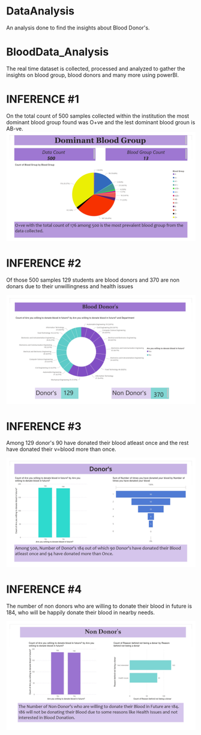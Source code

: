 # DataAnalysis
 An analysis done to find the insights about Blood Donor's.
# BloodData_Analysis
<p >The real time dataset is collected, processed and analyzed to gather the insights on blood group, blood donors and many more using powerBI.</p>



# INFERENCE #1
<p> On the total count of 500 samples collected within the institution the most dominant blood group found was O+ve and the lest dominant blood groun is AB-ve.

<img src="images/BloodAnalysis_page-0001.jpg">
   
# INFERENCE #2
 <p>Of those 500 samples 129 students are blood donors and 370 are non donars due to their unwillingness and health issues</p>
<img src="images/BloodAnalysis_page-0002.jpg">




# INFERENCE #3
   <p>Among 129 donor's  90 have donated their blood atleast once and the rest have donated their v=blood more than once.</p>
   <img src="images/BloodAnalysis_page-0003.jpg">
  
   
   
   
   
# INFERENCE #4
<p>The number of non donors who are willing to donate their blood in future is 184, who will be happily donate their blood in nearby needs.</p>
<img src="images/BloodAnalysis_page-0004.jpg">


  
